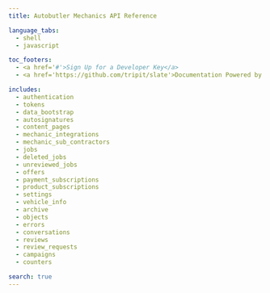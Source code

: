 ```yaml
---
title: Autobutler Mechanics API Reference

language_tabs:
  - shell
  - javascript

toc_footers:
  - <a href='#'>Sign Up for a Developer Key</a>
  - <a href='https://github.com/tripit/slate'>Documentation Powered by Slate</a>

includes:
  - authentication
  - tokens
  - data_bootstrap
  - autosignatures
  - content_pages
  - mechanic_integrations
  - mechanic_sub_contractors
  - jobs
  - deleted_jobs
  - unreviewed_jobs
  - offers
  - payment_subscriptions
  - product_subscriptions
  - settings
  - vehicle_info
  - archive
  - objects
  - errors
  - conversations
  - reviews
  - review_requests
  - campaigns
  - counters

search: true
---
```

